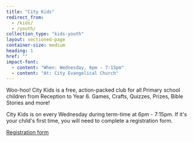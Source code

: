 ```yaml
---
title: "City Kids"
redirect_from: 
  - /kids/
  - /youth/
collection_type: "kids-youth"
layout: sectioned-page
container-size: medium
heading: 1
href: ""
impact-font:
  - content: "When: Wednesday, 6pm - 7:15pm"
  - content: "At: City Evangelical Church"
---
```


Woo-hoo! City Kids is a free, action-packed club for all Primary school children from Reception to Year 6. Games, Crafts, Quizzes, Prizes, Bible Stories and more!

City Kids is on every Wednesday during term-time at 6pm - 7:15pm. If it's your child's first time, you will need to complete a registration form.

<div class="text-center">
  <a class="button accent-button" href="{{ page.href }}">Registration form</a>
</div>
